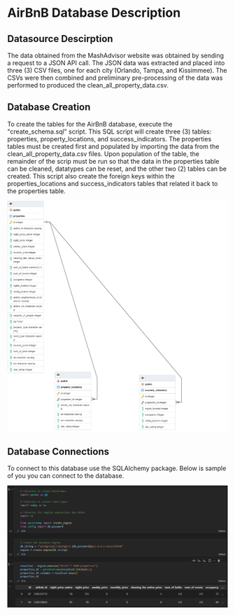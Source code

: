 # AirBnB Database Description

## Datasource Descirption
The data obtained from the MashAdvisor website was obtained by sending a request to a JSON  API call. The JSON data was extracted and placed into three (3) CSV files, one for each city (Orlando, Tampa, and Kissimmee). The CSVs were then combined and preliminary pre-processing of the data was performed to produced the clean_all_property_data.csv.

## Database Creation
To create the tables for the AirBnB database, execute the "create_schema.sql" script. This SQL script will create three (3) tables: properties, property_locations, and success_indicators. The properties tables must be created first and populated by importing the data from the clean_all_property_data.csv files. Upon population of the table, the remainder of the scrip must be run so that the data in the properties table can be cleaned, datatypes can be reset, and the other two (2) tables can be created. This script also create the foreign keys within the properties_locations and success_indicators tables that related it back to the properties table. 

![AirBnb ERD](images/ERD.png)

## Database Connections
To connect to this database use the SQLAlchemy package. Below is sample of you you can connect to the database.

![Example of SQLAlchemy Database Connection](images/database_connection.png)



